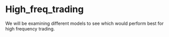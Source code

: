 # High_freq_trading
We will be examining different models to see which would perform best for high frequency trading. 
